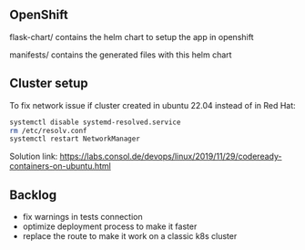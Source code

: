 ## OpenShift

flask-chart/ contains the helm chart to setup the app in openshift

manifests/ contains the generated files with this helm chart

## Cluster setup

To fix network issue if cluster created in ubuntu 22.04 instead of in Red Hat:

```bash
systemctl disable systemd-resolved.service
rm /etc/resolv.conf
systemctl restart NetworkManager
```

Solution link:
https://labs.consol.de/devops/linux/2019/11/29/codeready-containers-on-ubuntu.html

## Backlog

- fix warnings in tests connection
- optimize deployment process to make it faster
- replace the route to make it work on a classic k8s cluster